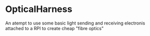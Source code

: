 # OpticalHarness
An atempt to use some basic light sending and receiving electronis attached to a RPI to create cheap "fibre optics"
